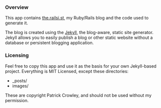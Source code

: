 ### Overview

This app contains [the.railsi.st](http://the.railsi.st/), my Ruby/Rails blog and the code used to generate it.

The blog is created using the [Jekyll](http://github.com/mojombo/jekyll), the blog-aware, static site generator. Jekyll allows you to easily publish a blog or other static website without a database or persistent blogging application.

### Licensing

Feel free to copy this app and use it as the basis for your own Jekyll-based project. Everything is MIT Licensed, except these directories:

+ _posts/
+ images/

These are copyright Patrick Crowley, and should not be used without my permission.
